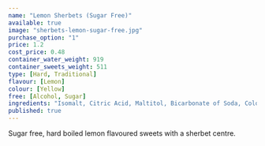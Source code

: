 ```yaml
---
name: "Lemon Sherbets (Sugar Free)"
available: true
image: "sherbets-lemon-sugar-free.jpg"
purchase_option: "1"
price: 1.2
cost_price: 0.48
container_water_weight: 919
container_sweets_weight: 511
type: [Hard, Traditional]
flavour: [Lemon]
colour: [Yellow]
free: [Alcohol, Sugar]
ingredients: "Isomalt, Citric Acid, Maltitol, Bicarbonate of Soda, Colours: E100, Flavours: Lemon Oil"
published: true
---
```

Sugar free, hard boiled lemon flavoured sweets with a sherbet centre.